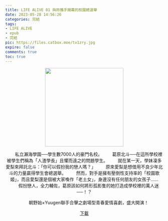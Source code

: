 ```yaml
---
title: LIFE ALIVE 01 與妳攜手揭幕的校園總選舉
date: 2023-05-28 14:56:26
categories: 完結
tags:
- LIFE ALIVE
- epub
- 完結
pic: https://files.catbox.moe/tv1zry.jpg
expire: false
comments: true
toc: true
---
```


<div style="text-align:center" class="kratos-post-content">

<img width="250px" src="https://files.catbox.moe/tv1zry.jpg">

<p>
　　私立瀨海學園──學生數7000人的豪門名校。
　　葛原北斗──在這所學校裡被學生們稱為「人渣學長」且懼而遠之的問題學生。
　　就在某一天，學妹凜多愛梨來拜託北斗：「你可以假扮我的戀人嗎？」
　　原來愛梨是想借用不良少年北斗的力量贏得學生會總選舉。
　　然而，對手是擁有壓倒性支持率的「校園歌姬」，而且愛梨還是個被大家喚作「老土女」，身邊沒有任何朋友的女孩子……
　　假扮戀人，全力輔佐，葛原該如何將形孤影隻的她打造成學校裡的萬人迷──！？

　　朝野始×Yuugen聯手合擊之劇場型青春愛情喜劇，盛大開演！
</p>

<p>
<a href="https://epubdatabase.azurewebsites.net/EBOOKS/EPUB/完結/Life Alive！/Life Alive！與你開始的學園總選舉.epub?download=1">下載</a>
</p>

</div>